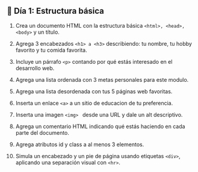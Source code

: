 ## 📅 Día 1: Estructura básica

1. Crea un documento HTML con la estructura básica  ``<html>, <head>, <body>`` y un título.

2. Agrega 3 encabezados ``<h1> a <h3>`` describiendo: tu nombre, tu hobby favorito y tu comida favorita.

3. Incluye un párrafo ``<p>`` contando por qué estás interesado en el desarrollo web.

4. Agrega una lista ordenada con 3 metas personales para este modulo.

5. Agrega una lista desordenada con tus 5 páginas web favoritas.

6. Inserta un enlace ``<a>`` a un sitio de educacion de tu preferencia.

7. Inserta una imagen ``<img> `` desde una URL y dale un alt descriptivo.

8. Agrega un comentario HTML indicando qué estás haciendo en cada parte del documento.

9. Agrega atributos id y class a al menos 3 elementos.

10. Simula un encabezado y un pie de página usando etiquetas ``<div>``, aplicando una separación visual con ``<hr>``.

